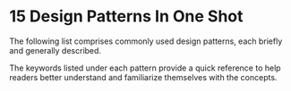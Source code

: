 # 15 Design Patterns In One Shot

The following list comprises commonly used design patterns, each briefly and generally described.

The keywords listed under each pattern provide a quick reference to help readers better understand and familiarize themselves with the concepts.
